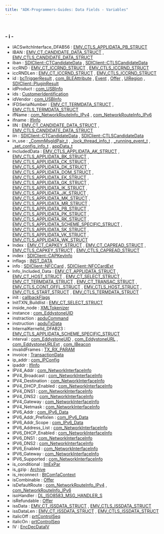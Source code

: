 ```yaml
---
title: "ADK-Programmers-Guides: Data Fields - Variables"
---
```


 

### - i -

- IACSwitchInterface_DFAB56 : <a href="group___d_e_f___c_o_n_f___a_p_p_l_i.md#a32fb661b0211fab5de9b9bdbeef56157">EMV_CTLS_APPLIDATA_PB_STRUCT</a>
- IBAN : <a href="group___a_d_k___t_r_x___e_x_e_c.md#accc1d005f1b412f6c819f94555dbc25a">EMV_CT_CANDIDATE_DATA_STRUCT</a> , <a href="group___f_u_n_c___f_l_o_w.md#accc1d005f1b412f6c819f94555dbc25a">EMV_CTLS_CANDIDATE_DATA_STRUCT</a>
- iban : <a href="group__sdiemvct.md#a2883dfc8259ae71cc40e89f754f2025c">SDIClient::CTCandidateData</a> , <a href="group__sdiemvctls.md#a2883dfc8259ae71cc40e89f754f2025c">SDIClient::CTLSCandidateData</a>
- iccRND : <a href="_e_m_v___c_t___interface_8h.md#a6311000a68f7083a9f9666ea44fe18cf">EMV_CT_ICCRND_STRUCT</a> , <a href="_e_m_v___c_t_l_s___interface_8h.md#a6311000a68f7083a9f9666ea44fe18cf">EMV_CTLS_ICCRND_STRUCT</a>
- iccRNDLen : <a href="_e_m_v___c_t___interface_8h.md#a875e66c1fa88da5243b925c232c7fc13">EMV_CT_ICCRND_STRUCT</a> , <a href="_e_m_v___c_t_l_s___interface_8h.md#a875e66c1fa88da5243b925c232c7fc13">EMV_CTLS_ICCRND_STRUCT</a>
- id : <a href="loadplugin_8h.md#a7441ef0865bcb3db9b8064dd7375c1ea">bcTriggerResult</a> , <a href="libcom_8h.md#afc3e389b26a8fb3c1e864175ddd630fd">com_BLEAttribute</a> , <a href="libevt_8h.md#a17d665b03c4f1b180b8b7f01528cdad5">Event</a> , <a href="classvficpl_1_1_offer.md#afd0d68c6d31ff249f3ae8662162663c3">Offer</a> , <a href="namespacevfigui.md#a7441ef0865bcb3db9b8064dd7375c1ea">UIRegion</a> , <a href="group__sdicrd.md#afc3e389b26a8fb3c1e864175ddd630fd">SDIClient::PluginResult</a>
- idProduct : <a href="libcom_8h.md#a48a7bec7c90a1e64db26c29c367f52c4">com_USBInfo</a>
- ids : <a href="namespacevficpl.md#a9fb4a015bfa38353d59ffe8671fe1624">CustomerIdentification</a>
- idVendor : <a href="libcom_8h.md#a4ab5363e4a5be7414329b68ce38c4382">com_USBInfo</a>
- IFDSerialNumber : <a href="group___d_e_f___c_o_n_f___t_e_r_m.md#a67d893f7b2cd705d266455f171ff7657">EMV_CT_TERMDATA_STRUCT</a> , <a href="group___d_e_f___c_o_n_f___t_e_r_m.md#a67d893f7b2cd705d266455f171ff7657">EMV_CTLS_TERMDATA_STRUCT</a>
- ifName : <a href="libcom_8h.md#a4644a3837a0b7bca49190606f42a7900">com_NetworkRouteInfo_IPv4</a> , <a href="libcom_8h.md#a4644a3837a0b7bca49190606f42a7900">com_NetworkRouteInfo_IPv6</a>
- ifname : <a href="struct_if_info.md#a2347a16d4f8eb8cc72cbb0212c5104f0">IfInfo</a>
- IIN : <a href="group___a_d_k___t_r_x___e_x_e_c.md#a0c9b7f7b7001ce7a98a7a01e1276786b">EMV_CT_CANDIDATE_DATA_STRUCT</a> , <a href="group___f_u_n_c___f_l_o_w.md#a0c9b7f7b7001ce7a98a7a01e1276786b">EMV_CTLS_CANDIDATE_DATA_STRUCT</a>
- iin : <a href="group__sdiemvct.md#a620fbaa317f76d5e840321512f33eeb5">SDIClient::CTCandidateData</a> , <a href="group__sdiemvctls.md#a620fbaa317f76d5e840321512f33eeb5">SDIClient::CTLSCandidateData</a>
- in_use : <a href="_v_h_q_utils__shared_8c.md#a7768b84c51671204cc736430f48246a0">_CommMsgIdPair_t</a> , <a href="_v_h_q_manager_8c.md#a7768b84c51671204cc736430f48246a0">_lock_thread_info_t</a> , <a href="_event_scheduler_8c.md#a7768b84c51671204cc736430f48246a0">_running_event_t</a> , <a href="_v_h_q_manager_8c.md#a7768b84c51671204cc736430f48246a0">_set_config_info_t</a> , <a href="_v_h_q_utils___app_interface_8c.md#a7768b84c51671204cc736430f48246a0">appData_t</a>
- IncludedData : <a href="group___d_e_f___c_o_n_f___a_p_p_l_i.md#a8197abdca76270355aa725ad5dd52326">EMV_CTLS_APPLIDATA_AK_STRUCT</a> , <a href="group___d_e_f___c_o_n_f___a_p_p_l_i.md#a8197abdca76270355aa725ad5dd52326">EMV_CTLS_APPLIDATA_BK_STRUCT</a> , <a href="group___d_e_f___c_o_n_f___a_p_p_l_i.md#a8197abdca76270355aa725ad5dd52326">EMV_CTLS_APPLIDATA_CK_STRUCT</a> , <a href="group___d_e_f___c_o_n_f___a_p_p_l_i.md#a8197abdca76270355aa725ad5dd52326">EMV_CTLS_APPLIDATA_DK_STRUCT</a> , <a href="group___d_e_f___c_o_n_f___a_p_p_l_i.md#a8197abdca76270355aa725ad5dd52326">EMV_CTLS_APPLIDATA_DOM_STRUCT</a> , <a href="group___d_e_f___c_o_n_f___a_p_p_l_i.md#a8197abdca76270355aa725ad5dd52326">EMV_CTLS_APPLIDATA_EK_STRUCT</a> , <a href="group___d_e_f___c_o_n_f___a_p_p_l_i.md#a8197abdca76270355aa725ad5dd52326">EMV_CTLS_APPLIDATA_GK_STRUCT</a> , <a href="group___d_e_f___c_o_n_f___a_p_p_l_i.md#a8197abdca76270355aa725ad5dd52326">EMV_CTLS_APPLIDATA_IK_STRUCT</a> , <a href="group___d_e_f___c_o_n_f___a_p_p_l_i.md#a8197abdca76270355aa725ad5dd52326">EMV_CTLS_APPLIDATA_JK_STRUCT</a> , <a href="group___d_e_f___c_o_n_f___a_p_p_l_i.md#a8197abdca76270355aa725ad5dd52326">EMV_CTLS_APPLIDATA_MK_STRUCT</a> , <a href="group___d_e_f___c_o_n_f___a_p_p_l_i.md#a8197abdca76270355aa725ad5dd52326">EMV_CTLS_APPLIDATA_MR_STRUCT</a> , <a href="group___d_e_f___c_o_n_f___a_p_p_l_i.md#a8197abdca76270355aa725ad5dd52326">EMV_CTLS_APPLIDATA_PB_STRUCT</a> , <a href="group___d_e_f___c_o_n_f___a_p_p_l_i.md#a8197abdca76270355aa725ad5dd52326">EMV_CTLS_APPLIDATA_PK_STRUCT</a> , <a href="group___d_e_f___c_o_n_f___a_p_p_l_i.md#a8197abdca76270355aa725ad5dd52326">EMV_CTLS_APPLIDATA_RK_STRUCT</a> , <a href="group___d_e_f___c_o_n_f___a_p_p_l_i.md#a8197abdca76270355aa725ad5dd52326">EMV_CTLS_APPLIDATA_SCHEME_SPECIFIC_STRUCT</a> , <a href="group___d_e_f___c_o_n_f___a_p_p_l_i.md#a8197abdca76270355aa725ad5dd52326">EMV_CTLS_APPLIDATA_SK_STRUCT</a> , <a href="group___d_e_f___c_o_n_f___a_p_p_l_i.md#a8197abdca76270355aa725ad5dd52326">EMV_CTLS_APPLIDATA_VK_STRUCT</a> , <a href="group___d_e_f___c_o_n_f___a_p_p_l_i.md#a8197abdca76270355aa725ad5dd52326">EMV_CTLS_APPLIDATA_WK_STRUCT</a>
- Index : <a href="group___d_e_f___c_a_r_d___c_o_n_f.md#ac24ea04d0a0218723498d1632c6875a9">EMV_CT_CAPKEY_STRUCT</a> , <a href="group___d_e_f___c_a_r_d___c_o_n_f.md#ac24ea04d0a0218723498d1632c6875a9">EMV_CT_CAPREAD_STRUCT</a> , <a href="group___d_e_f___c_a_r_d___c_o_n_f.md#ac24ea04d0a0218723498d1632c6875a9">EMV_CTLS_CAPKEY_STRUCT</a> , <a href="group___d_e_f___c_a_r_d___c_o_n_f.md#ac24ea04d0a0218723498d1632c6875a9">EMV_CTLS_CAPREAD_STRUCT</a>
- index : <a href="classvfisdi_1_1_s_d_i_client.md#a5abc5420a7f15af7410173395b610ea8">SDIClient::CAPKeyInfo</a>
- inflags : <a href="libsecins_8h.md#ae34bb1d3ea4a7bdc7831a9ff5c772a63">INST_DATA</a>
- info : <a href="group__sdinfc.md#a749cdd69cee08a83b65a03034204f503">SDIClient::NFCCard</a> , <a href="group__sdinfc.md#a749cdd69cee08a83b65a03034204f503">SDIClient::NFCCardExt</a>
- Info_Included_Data : <a href="group___d_e_f___c_o_n_f___a_p_p_l_i.md#ae71321d54e0269c970e1551e1524d8dc">EMV_CT_APPLIDATA_STRUCT</a> , <a href="group___a_d_k___t_r_x___e_x_e_c.md#ae71321d54e0269c970e1551e1524d8dc">EMV_CT_HOST_STRUCT</a> , <a href="group___a_d_k___t_r_x___e_x_e_c.md#ae71321d54e0269c970e1551e1524d8dc">EMV_CT_SELECT_STRUCT</a> , <a href="group___d_e_f___c_o_n_f___t_e_r_m.md#ae71321d54e0269c970e1551e1524d8dc">EMV_CT_TERMDATA_STRUCT</a> , <a href="group___a_d_k___t_r_x___e_x_e_c.md#ae71321d54e0269c970e1551e1524d8dc">EMV_CT_TRANSAC_STRUCT</a> , <a href="group___d_e_f___f_l_o_w___i_n_p_u_t.md#ae71321d54e0269c970e1551e1524d8dc">EMV_CTLS_CONT_OFFL_STRUCT</a> , <a href="group___d_e_f___f_l_o_w___i_n_p_u_t.md#ae71321d54e0269c970e1551e1524d8dc">EMV_CTLS_HOST_STRUCT</a> , <a href="group___d_e_f___f_l_o_w___i_n_p_u_t.md#ae71321d54e0269c970e1551e1524d8dc">EMV_CTLS_START_STRUCT</a> , <a href="group___d_e_f___c_o_n_f___t_e_r_m.md#ae71321d54e0269c970e1551e1524d8dc">EMV_CTLS_TERMDATA_STRUCT</a>
- init : <a href="titusstubs_8cpp.md#afcd71b825a51750f23a6dcd6f90df32a">callbackFlags</a>
- InitTXN_Buildlist : <a href="group___a_d_k___t_r_x___e_x_e_c.md#a50ed6530cd7bb4e149f0068a07c65dc5">EMV_CT_SELECT_STRUCT</a>
- inside_node : <a href="struct_x_m_l_tokenizer.md#ad1b6b31b707d910f98cb5ee0cd494d5f">XMLTokenizer</a>
- instance : <a href="libcom_8h.md#a2b2664c9a41298dbaf3a6ac990fa2150">com_EddystoneUID</a>
- instraction : <a href="titusstubs_8cpp.md#a77d0325ebb19ee42c7ba24a40449d386">apduCommand</a>
- instruction : <a href="titusstubs_8cpp.md#a3019c59f39deaa38ca3eb90361128213">apduTxData</a>
- InternalKernelId_DFAB23 : <a href="group___d_e_f___c_o_n_f___a_p_p_l_i.md#a750e97ca2975e2f5309417e707f3aab3">EMV_CTLS_APPLIDATA_SCHEME_SPECIFIC_STRUCT</a>
- interval : <a href="libcom_8h.md#a23545cd41cdc93998f5b3caeb3e29936">com_EddystoneUID</a> , <a href="libcom_8h.md#ae0c690118932b32ef40a74bb6a259acd">com_EddystoneURL</a> , <a href="libcom_8h.md#ae0c690118932b32ef40a74bb6a259acd">com_EddystoneURLExt</a> , <a href="libcom_8h.md#ae0c690118932b32ef40a74bb6a259acd">com_IBeacon</a>
- invalidFrames : <a href="titusstubs_8cpp.md#adbd46f3da9fec7bf50343fca8879e5a7">TX_RX_PARAM</a>
- invoice : <a href="namespacevficpl.md#ad19513ebf5181e1f8f0774b876eb42ee">TransactionData</a>
- ip_addr : <a href="libcom_8h.md#abda4da20765d82a79859538dfa0be454">com_IPConfig</a>
- ipaddr : <a href="struct_if_info.md#a675ed3d769fdd7cdf4ab533603dbf885">IfInfo</a>
- IPV4_Addr : <a href="libcom_8h.md#a5812b3ceaf6aa474bccf1845f3c604b0">com_NetworkInterfaceInfo</a>
- IPV4_Broadcast : <a href="libcom_8h.md#ab7382762229be4575218e41454e6c7c5">com_NetworkInterfaceInfo</a>
- IPV4_Destination : <a href="libcom_8h.md#a4f5b7422b274b52c5946963ea7c789fa">com_NetworkInterfaceInfo</a>
- IPV4_DHCP_Enabled : <a href="libcom_8h.md#a0a8cb7d67f69b7514e51ee65ad8c2faf">com_NetworkInterfaceInfo</a>
- IPV4_DNS1 : <a href="libcom_8h.md#a8aafe6cd47af9b465fdcee79f8cf5257">com_NetworkInterfaceInfo</a>
- IPV4_DNS2 : <a href="libcom_8h.md#ab92d9fa3397862c584a94d588e67dc92">com_NetworkInterfaceInfo</a>
- IPV4_Gateway : <a href="libcom_8h.md#a073773bac534ee574f7c3a7580ed162b">com_NetworkInterfaceInfo</a>
- IPV4_Netmask : <a href="libcom_8h.md#accd81dfb7ff0fe1bdf0e1265be6ee4bd">com_NetworkInterfaceInfo</a>
- IPV6_Addr : <a href="libcom_8h.md#acf7b51faba3c0f68c41aced22e8feac8">com_IPv6_Data</a>
- IPV6_Addr_Prefixlen : <a href="libcom_8h.md#a23c4e2ad22ebe7b8a5595e94ff49f969">com_IPv6_Data</a>
- IPV6_Addr_Scope : <a href="libcom_8h.md#a37a7e61bbc81abb7772ba8498871c6bb">com_IPv6_Data</a>
- IPV6_Address_List : <a href="libcom_8h.md#a5f0094ca0ed2ec56ee038478984cc729">com_NetworkInterfaceInfo</a>
- IPV6_DHCP_Enabled : <a href="libcom_8h.md#a691163ffe05f666dbb61ea9ce810cdf0">com_NetworkInterfaceInfo</a>
- IPV6_DNS1 : <a href="libcom_8h.md#aae4a7ca85cf8d521b9e7eadcbd3c53c1">com_NetworkInterfaceInfo</a>
- IPV6_DNS2 : <a href="libcom_8h.md#a01ba5c54ee37743016e33d4b8b6189e4">com_NetworkInterfaceInfo</a>
- IPV6_Enabled : <a href="libcom_8h.md#a221d4da9cbfccf59bedb74e4fb8bd8a9">com_NetworkInterfaceInfo</a>
- IPV6_Gateway : <a href="libcom_8h.md#a22e8fd1a6cfa4bf6a41a8eb38748ce14">com_NetworkInterfaceInfo</a>
- IPV6_Supported : <a href="libcom_8h.md#a0520a40e12b3f4231eebc6bb08848cb9">com_NetworkInterfaceInfo</a>
- is_conditional : <a href="group__inf__util__public.md#af8bdfc19de31376094b0947fcf4ae504">ImExPar</a>
- is_gzip : <a href="classpackmanlib_1_1node_1_1_archive.md#a349cae7dff2780ce4842fb34efeee737">Archive</a>
- is_reconnect : <a href="struct_bt_com1a_context.md#a70c6a45c8677969ff902ef9600cb184c">BtCom1aContext</a>
- isCombinable : <a href="classvficpl_1_1_offer.md#a3415ce6ebd812fa283fdd354ef9b022b">Offer</a>
- isDefaultRoute : <a href="libcom_8h.md#abc6f285a899c507b77a94c8ce3b269af">com_NetworkRouteInfo_IPv4</a> , <a href="libcom_8h.md#abc6f285a899c507b77a94c8ce3b269af">com_NetworkRouteInfo_IPv6</a>
- isoHandler : <a href="dl__iso8583__common_8h.md#a1b28c08ef1f2f457b953a6b6503b715b">DL_ISO8583_MSG_HANDLER_S</a>
- isRefundable : <a href="classvficpl_1_1_offer.md#a92e5fafebe1a48d5e2178455f5da580c">Offer</a>
- issData : <a href="_e_m_v___c_t___interface_8h.md#a2833ad71cafb5892fcf29b72bb54de95">EMV_CT_ISSDATA_STRUCT</a> , <a href="_e_m_v___c_t_l_s___interface_8h.md#a2833ad71cafb5892fcf29b72bb54de95">EMV_CTLS_ISSDATA_STRUCT</a>
- issDataLen : <a href="_e_m_v___c_t___interface_8h.md#a0be829b0439ea2f4edd612104129289d">EMV_CT_ISSDATA_STRUCT</a> , <a href="_e_m_v___c_t_l_s___interface_8h.md#a0be829b0439ea2f4edd612104129289d">EMV_CTLS_ISSDATA_STRUCT</a>
- italicOff : <a href="namespacevfiprt.md#a4785af5754638dff91cd2ecf9bf0c80f">prtControlSeq</a>
- italicOn : <a href="namespacevfiprt.md#af903e8f1fffdb65d0f207c19e80af60e">prtControlSeq</a>
- IV : <a href="namespacecom__verifone__seccmd.md#a011c3f3492e4c7481233f56e2691fa66">EncDecDataIV</a>
